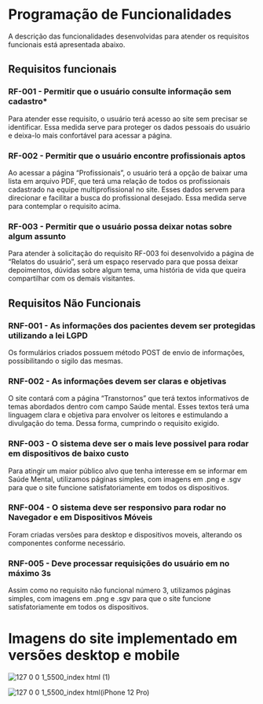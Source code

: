 # Programação de Funcionalidades

A descrição das funcionalidades desenvolvidas para atender os requisitos funcionais está apresentada abaixo.

## Requisitos funcionais

### RF-001 - Permitir que o usuário consulte informação sem cadastro*

Para atender esse requisito, o usuário terá acesso ao site sem precisar se identificar. Essa medida serve para proteger os dados pessoais do usuário e deixa-lo mais confortável para acessar a página. 

### RF-002 - Permitir que o usuário encontre profissionais aptos 

Ao acessar a página “Profissionais”, o usuário terá a opção de baixar uma lista em arquivo PDF, que terá uma relação de todos os profissionais cadastrado na equipe multiprofissional no site. Esses dados servem para direcionar e facilitar a busca do profissional desejado. Essa medida serve para contemplar o requisito acima. 

### RF-003 - Permitir que o usuário possa deixar notas sobre algum assunto 

Para atender à solicitação do requisito RF-003 foi desenvolvido a página de “Relatos do usuário”, será um espaço reservado para que possa deixar depoimentos, dúvidas sobre algum tema, uma história de vida que queira compartilhar com os demais visitantes. 

## Requisitos Não Funcionais 

### RNF-001 - As informações dos pacientes devem ser protegidas utilizando a lei LGPD 

Os formulários criados possuem método POST de envio de informações, possibilitando o sigilo das mesmas.

### RNF-002 - As informações devem ser claras e objetivas 

O site contará com a página “Transtornos” que terá textos informativos de temas abordados dentro com campo Saúde mental. Esses textos terá uma linguagem clara e objetiva para envolver os leitores e estimulando a divulgação do tema. Dessa forma, cumprindo o requisito exigido. 

### RNF-003 - O sistema deve ser o mais leve possivel para rodar em dispositivos de baixo custo 

Para atingir um maior público alvo que tenha interesse em se informar em Saúde Mental, utilizamos páginas simples, com imagens em .png e .sgv para que o site funcione satisfatoriamente em todos os dispositivos.

### RNF-004 - O sistema deve ser responsivo para rodar no Navegador e em Dispositivos Móveis

Foram criadas versões para desktop e dispositivos moveis, alterando os componentes conforme necessário.

### RNF-005 - Deve processar requisições do usuário em no máximo 3s 

Assim como no requisito não funcional número 3, utilizamos páginas simples, com imagens em .png e .sgv para que o site funcione satisfatoriamente em todos os dispositivos.


# Imagens do site implementado em versões desktop e mobile

![127 0 0 1_5500_index html (1)](https://user-images.githubusercontent.com/110241105/205983002-e4c25ccb-6542-4c25-ae25-fa3d5c38993d.png)

![127 0 0 1_5500_index html(iPhone 12 Pro)](https://user-images.githubusercontent.com/110241105/205982909-67e8877c-5659-4b25-b2d3-e1ab28712cc6.png)





